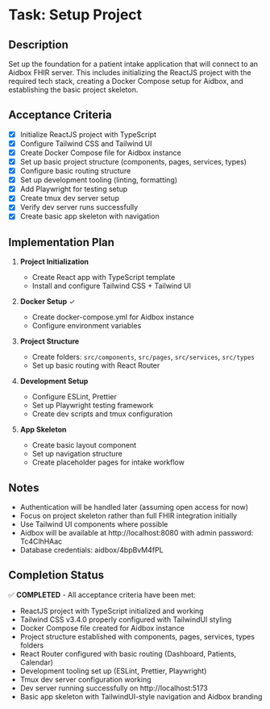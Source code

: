 # Task: Setup Project

## Description
Set up the foundation for a patient intake application that will connect to an Aidbox FHIR server. This includes initializing the ReactJS project with the required tech stack, creating a Docker Compose setup for Aidbox, and establishing the basic project skeleton.

## Acceptance Criteria
- [x] Initialize ReactJS project with TypeScript
- [x] Configure Tailwind CSS and Tailwind UI
- [x] Create Docker Compose file for Aidbox instance
- [x] Set up basic project structure (components, pages, services, types)
- [x] Configure basic routing structure
- [x] Set up development tooling (linting, formatting)
- [x] Add Playwright for testing setup
- [x] Create tmux dev server setup
- [x] Verify dev server runs successfully
- [x] Create basic app skeleton with navigation

## Implementation Plan
1. **Project Initialization**
   - Create React app with TypeScript template
   - Install and configure Tailwind CSS + Tailwind UI
   
2. **Docker Setup** ✓
   - Create docker-compose.yml for Aidbox instance
   - Configure environment variables
   
3. **Project Structure**
   - Create folders: `src/components`, `src/pages`, `src/services`, `src/types`
   - Set up basic routing with React Router
   
4. **Development Setup**
   - Configure ESLint, Prettier
   - Set up Playwright testing framework
   - Create dev scripts and tmux configuration
   
5. **App Skeleton**
   - Create basic layout component
   - Set up navigation structure
   - Create placeholder pages for intake workflow

## Notes
- Authentication will be handled later (assuming open access for now)
- Focus on project skeleton rather than full FHIR integration initially
- Use Tailwind UI components where possible
- Aidbox will be available at http://localhost:8080 with admin password: Tc4ClhHAac
- Database credentials: aidbox/4bpBvM4fPL

## Completion Status
✅ **COMPLETED** - All acceptance criteria have been met:
- ReactJS project with TypeScript initialized and working
- Tailwind CSS v3.4.0 properly configured with TailwindUI styling
- Docker Compose file created for Aidbox instance
- Project structure established with components, pages, services, types folders
- React Router configured with basic routing (Dashboard, Patients, Calendar)
- Development tooling set up (ESLint, Prettier, Playwright)
- Tmux dev server configuration working
- Dev server running successfully on http://localhost:5173
- Basic app skeleton with TailwindUI-style navigation and Aidbox branding

